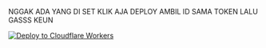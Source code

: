 NGGAK ADA YANG DI SET KLIK AJA DEPLOY
AMBIL ID SAMA TOKEN LALU GASSS KEUN

   [![Deploy to Cloudflare Workers](https://deploy.workers.cloudflare.com/button)](https://deploy.workers.cloudflare.com/?url=https://github.com/Gendarxml/BPB)
